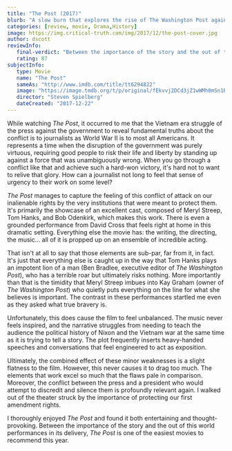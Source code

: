 ```yaml
---
title: "The Post (2017)"
blurb: "A slow burn that explores the rise of The Washington Post against a president who is actively hostile to the press."
categories: [review, movie, Drama,History]
image: https://img.critical-truth.com/img/2017/12/the-post-cover.jpg
author: dscott
reviewInfo:
   final-verdict: "Between the importance of the story and the out of this world performances in its delivery, <i>The Post</i> is one of the easiest movies to recommend this year."
   rating: 87
subjectInfo:
   type: Movie
   name: "The Post"
   sameAs: "http://www.imdb.com/title/tt6294822"
   image: "https://image.tmdb.org/t/p/original/fEkvvj2DCd3jZ1wWMh0mSn1Rqea.jpg"
   director: "Steven Spielberg"
   dateCreated: "2017-12-22"
---
```



While watching *The Post*, it occurred to me that the Vietnam era struggle of the press against the government to reveal fundamental truths about the conflict is to journalists as World War II is to most all Americans. It represents a time when the disruption of the government was purely virtuous, requiring good people to risk their life and liberty by standing up against a force that was unambiguously wrong. When you go through a conflict like that and achieve such a hard-won victory, it's hard not to want to relive that glory. How can a journalist not long to feel that sense of urgency to their work on some level?

*The Post* manages to capture the feeling of this conflict of attack on our inalienable rights by the very institutions that were meant to protect them. It's primarily the showcase of an excellent cast, composed of Meryl Streep, Tom Hanks, and Bob Odenkirk, which makes this work. There is even a grounded performance from David Cross that feels right at home in this dramatic setting. Everything else the movie has: the writing, the directing, the music... all of it is propped up on an ensemble of incredible acting.

That isn't at all to say that those elements are sub-par, far from it, in fact. It's just that everything else is caught up in the way that Tom Hanks plays an impotent lion of a man (Ben Bradlee, executive editor of *The Washington Post*), who has a terrible roar but ultimately risks nothing. More importantly than that is the timidity that Meryl Streep imbues into Kay Graham (owner of *The Washington Post*) who quietly puts everything on the line for what she believes is important. The contrast in these performances startled me even as they asked what true bravery is.

Unfortunately, this does cause the film to feel unbalanced. The music never feels inspired, and the narrative struggles from needing to teach the audience the political history of Nixon and the Vietnam war at the same time as it is trying to tell a story. The plot frequently inserts heavy-handed speeches and conversations that feel engineered to act as exposition.

Ultimately, the combined effect of these minor weaknesses is a slight flatness to the film. However, this never causes it to drag too much. The elements that work excel so much that the flaws pale in comparison. Moreover, the conflict between the press and a president who would attempt to discredit and silence them is profoundly relevant again. I walked out of the theater struck by the importance of protecting our first amendment rights. 

I thoroughly enjoyed *The Post* and found it both entertaining and thought-provoking. Between the importance of the story and the out of this world performances in its delivery, *The Post* is one of the easiest movies to recommend this year. 